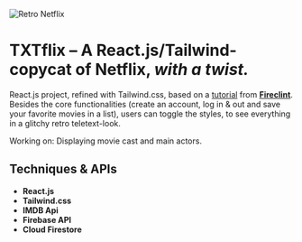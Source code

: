 ![Retro Netflix](https://res.cloudinary.com/dhrtgukmg/image/upload/v1662731210/txtflix-cover_s5lrbb.png)

# <strong>TXTflix</strong> – A React.js/Tailwind-copycat of Netflix, <em>with a twist.</em>

React.js project, refined with Tailwind.css, based on a [tutorial](https://www.youtube.com/watch?v=ATz8wg6sg30) from [<strong>Fireclint</strong>](https://github.com/fireclint). Besides the core functionalities (create an account, log in & out and save your favorite movies in a list), users can toggle the styles, to see everything in a glitchy retro teletext-look. 

Working on: Displaying movie cast and main actors.

## Techniques & APIs

* <strong>React.js</strong> 
* <strong>Tailwind.css</strong> 
* <strong>IMDB Api</strong> 
* <strong>Firebase API</strong>
* <strong>Cloud Firestore</strong>
